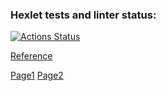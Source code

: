 ### Hexlet tests and linter status:
[![Actions Status](https://github.com/Nikimad/layout-designer-project-lvl3/workflows/hexlet-check/badge.svg)](https://github.com/Nikimad/layout-designer-project-lvl3/actions)

[Reference](https://www.figma.com/file/FCKtzaxDPU4pguKapIbdko/Hexlet-LayoutDesigner-Project.-Hexlet-Messenger)

[Page1](https://nikimad.github.io/layout-designer-project-lvl3/build/index.html)
[Page2](https://nikimad.github.io/layout-designer-project-lvl3/build/chat.html)
